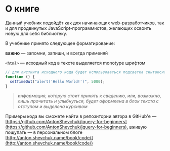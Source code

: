 # О книге

Данный учебник подойдёт как для начинающих web-разработчиков, так и для продвинутых JavaScript-программистов,
желающих освоить новую для себя библиотеку.

В учебнике принято следующее форматирование:

**важно** — запомни, запиши, и всегда применяй

`<html>` — исходный код в тексте выделяется monotype шрифтом

```javascript
// для листинга исходного кода будет использоваться подсветка синтаксиса
function () {
  setTimeOut("alert('Hello World!')", 5000);
}
```

> _информация, которую стоит принять к сведению,
или, возможно, лишь прочитать и улыбнуться,
будет оформлена в блок текста с отступом и выделена курсивом_

Примеры кода вы сможете найти в репозитории автора в GitHub'е — 
[https://github.com/AntonShevchuk/jquery-for-beginners](https://github.com/AntonShevchuk/jquery-for-beginners),
вживую пощупать — в персональном блоге [http://anton.shevchuk.name/book/code/](http://anton.shevchuk.name/book/code/)
